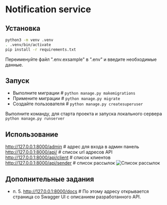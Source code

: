 # Notification service

## Установка
```bash
python3 -m venv .venv
. .venv/bin/activate
pip install -r requirements.txt
```
Переименуйте файл ".env.exsample" в ".env" и введите необходимые данные.


## Запуск



* Выполните миграции # ```python manage.py makemigrations```
* Примените миграции # ```python manage.py migrate```
* Создайте пользователя # ```python manage.py createsuperuser```

Выполните команду, для старта проекта и запуска локального сервера
```python manage.py runserver```

## Использование
http://127.0.0.1:8000/admin # адрес для входа в админ панель
http://127.0.0.1:8000/api/ # список url адресов API
http://127.0.0.1:8000/api/client # список клиентов
http://127.0.0.1:8000/api/sender # список рассылок
![Список рассылок](./docs/pictures/url_sender_list.PNG)

## Дополнительные задания

* п. 5. http://127.0.0.1:8000/docs # По этому адресу открывается страница со Swagger UI с описанием разработанного API.

